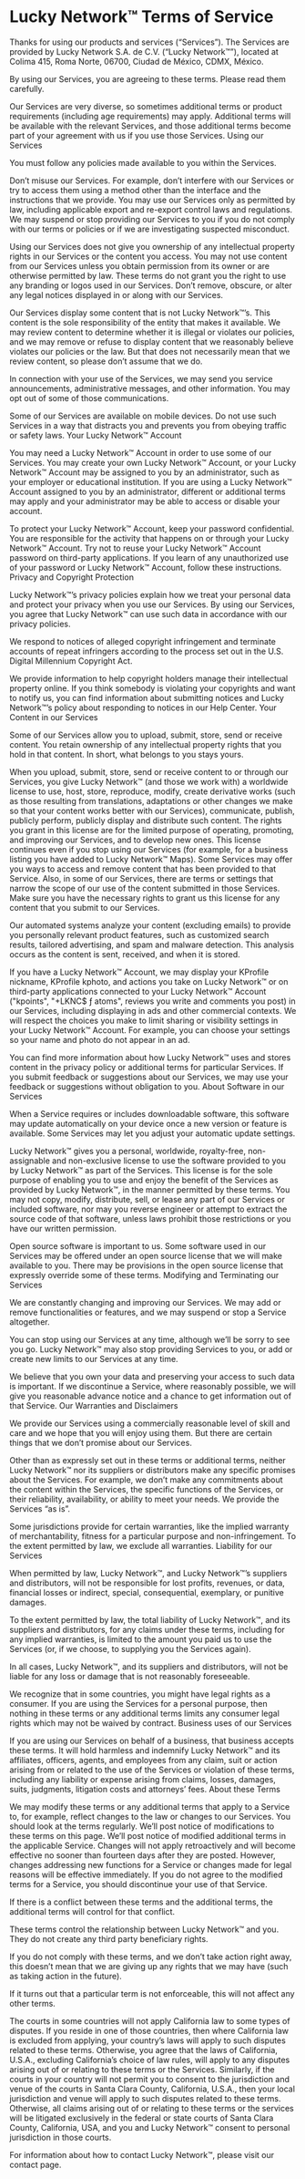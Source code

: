 # Lucky Network™ Terms of Service

Thanks for using our products and services \(“Services”\). The Services are provided by Lucky Network S.A. de C.V. \(“Lucky Network™”\), located at Colima 415, Roma Norte, 06700, Ciudad de México, CDMX, México.

By using our Services, you are agreeing to these terms. Please read them carefully.

Our Services are very diverse, so sometimes additional terms or product requirements \(including age requirements\) may apply. Additional terms will be available with the relevant Services, and those additional terms become part of your agreement with us if you use those Services. Using our Services

You must follow any policies made available to you within the Services.

Don’t misuse our Services. For example, don’t interfere with our Services or try to access them using a method other than the interface and the instructions that we provide. You may use our Services only as permitted by law, including applicable export and re-export control laws and regulations. We may suspend or stop providing our Services to you if you do not comply with our terms or policies or if we are investigating suspected misconduct.

Using our Services does not give you ownership of any intellectual property rights in our Services or the content you access. You may not use content from our Services unless you obtain permission from its owner or are otherwise permitted by law. These terms do not grant you the right to use any branding or logos used in our Services. Don’t remove, obscure, or alter any legal notices displayed in or along with our Services.

Our Services display some content that is not Lucky Network™’s. This content is the sole responsibility of the entity that makes it available. We may review content to determine whether it is illegal or violates our policies, and we may remove or refuse to display content that we reasonably believe violates our policies or the law. But that does not necessarily mean that we review content, so please don’t assume that we do.

In connection with your use of the Services, we may send you service announcements, administrative messages, and other information. You may opt out of some of those communications.

Some of our Services are available on mobile devices. Do not use such Services in a way that distracts you and prevents you from obeying traffic or safety laws. Your Lucky Network™ Account

You may need a Lucky Network™ Account in order to use some of our Services. You may create your own Lucky Network™ Account, or your Lucky Network™ Account may be assigned to you by an administrator, such as your employer or educational institution. If you are using a Lucky Network™ Account assigned to you by an administrator, different or additional terms may apply and your administrator may be able to access or disable your account.

To protect your Lucky Network™ Account, keep your password confidential. You are responsible for the activity that happens on or through your Lucky Network™ Account. Try not to reuse your Lucky Network™ Account password on third-party applications. If you learn of any unauthorized use of your password or Lucky Network™ Account, follow these instructions. Privacy and Copyright Protection

Lucky Network™’s privacy policies explain how we treat your personal data and protect your privacy when you use our Services. By using our Services, you agree that Lucky Network™ can use such data in accordance with our privacy policies.

We respond to notices of alleged copyright infringement and terminate accounts of repeat infringers according to the process set out in the U.S. Digital Millennium Copyright Act.

We provide information to help copyright holders manage their intellectual property online. If you think somebody is violating your copyrights and want to notify us, you can find information about submitting notices and Lucky Network™’s policy about responding to notices in our Help Center. Your Content in our Services

Some of our Services allow you to upload, submit, store, send or receive content. You retain ownership of any intellectual property rights that you hold in that content. In short, what belongs to you stays yours.

When you upload, submit, store, send or receive content to or through our Services, you give Lucky Network™ \(and those we work with\) a worldwide license to use, host, store, reproduce, modify, create derivative works \(such as those resulting from translations, adaptations or other changes we make so that your content works better with our Services\), communicate, publish, publicly perform, publicly display and distribute such content. The rights you grant in this license are for the limited purpose of operating, promoting, and improving our Services, and to develop new ones. This license continues even if you stop using our Services \(for example, for a business listing you have added to Lucky Network™ Maps\). Some Services may offer you ways to access and remove content that has been provided to that Service. Also, in some of our Services, there are terms or settings that narrow the scope of our use of the content submitted in those Services. Make sure you have the necessary rights to grant us this license for any content that you submit to our Services.

Our automated systems analyze your content \(excluding emails\) to provide you personally relevant product features, such as customized search results, tailored advertising, and spam and malware detection. This analysis occurs as the content is sent, received, and when it is stored.

If you have a Lucky Network™ Account, we may display your KProfile nickname, KProfile kphoto, and actions you take on Lucky Network™ or on third-party applications connected to your Lucky Network™ Account \("kpoints", "+LKNC$ ƒ atoms", reviews you write and comments you post\) in our Services, including displaying in ads and other commercial contexts. We will respect the choices you make to limit sharing or visibility settings in your Lucky Network™ Account. For example, you can choose your settings so your name and photo do not appear in an ad.

You can find more information about how Lucky Network™ uses and stores content in the privacy policy or additional terms for particular Services. If you submit feedback or suggestions about our Services, we may use your feedback or suggestions without obligation to you. About Software in our Services

When a Service requires or includes downloadable software, this software may update automatically on your device once a new version or feature is available. Some Services may let you adjust your automatic update settings.

Lucky Network™ gives you a personal, worldwide, royalty-free, non-assignable and non-exclusive license to use the software provided to you by Lucky Network™ as part of the Services. This license is for the sole purpose of enabling you to use and enjoy the benefit of the Services as provided by Lucky Network™, in the manner permitted by these terms. You may not copy, modify, distribute, sell, or lease any part of our Services or included software, nor may you reverse engineer or attempt to extract the source code of that software, unless laws prohibit those restrictions or you have our written permission.

Open source software is important to us. Some software used in our Services may be offered under an open source license that we will make available to you. There may be provisions in the open source license that expressly override some of these terms. Modifying and Terminating our Services

We are constantly changing and improving our Services. We may add or remove functionalities or features, and we may suspend or stop a Service altogether.

You can stop using our Services at any time, although we’ll be sorry to see you go. Lucky Network™ may also stop providing Services to you, or add or create new limits to our Services at any time.

We believe that you own your data and preserving your access to such data is important. If we discontinue a Service, where reasonably possible, we will give you reasonable advance notice and a chance to get information out of that Service. Our Warranties and Disclaimers

We provide our Services using a commercially reasonable level of skill and care and we hope that you will enjoy using them. But there are certain things that we don’t promise about our Services.

Other than as expressly set out in these terms or additional terms, neither Lucky Network™ nor its suppliers or distributors make any specific promises about the Services. For example, we don’t make any commitments about the content within the Services, the specific functions of the Services, or their reliability, availability, or ability to meet your needs. We provide the Services “as is”.

Some jurisdictions provide for certain warranties, like the implied warranty of merchantability, fitness for a particular purpose and non-infringement. To the extent permitted by law, we exclude all warranties. Liability for our Services

When permitted by law, Lucky Network™, and Lucky Network™’s suppliers and distributors, will not be responsible for lost profits, revenues, or data, financial losses or indirect, special, consequential, exemplary, or punitive damages.

To the extent permitted by law, the total liability of Lucky Network™, and its suppliers and distributors, for any claims under these terms, including for any implied warranties, is limited to the amount you paid us to use the Services \(or, if we choose, to supplying you the Services again\).

In all cases, Lucky Network™, and its suppliers and distributors, will not be liable for any loss or damage that is not reasonably foreseeable.

We recognize that in some countries, you might have legal rights as a consumer. If you are using the Services for a personal purpose, then nothing in these terms or any additional terms limits any consumer legal rights which may not be waived by contract. Business uses of our Services

If you are using our Services on behalf of a business, that business accepts these terms. It will hold harmless and indemnify Lucky Network™ and its affiliates, officers, agents, and employees from any claim, suit or action arising from or related to the use of the Services or violation of these terms, including any liability or expense arising from claims, losses, damages, suits, judgments, litigation costs and attorneys’ fees. About these Terms

We may modify these terms or any additional terms that apply to a Service to, for example, reflect changes to the law or changes to our Services. You should look at the terms regularly. We’ll post notice of modifications to these terms on this page. We’ll post notice of modified additional terms in the applicable Service. Changes will not apply retroactively and will become effective no sooner than fourteen days after they are posted. However, changes addressing new functions for a Service or changes made for legal reasons will be effective immediately. If you do not agree to the modified terms for a Service, you should discontinue your use of that Service.

If there is a conflict between these terms and the additional terms, the additional terms will control for that conflict.

These terms control the relationship between Lucky Network™ and you. They do not create any third party beneficiary rights.

If you do not comply with these terms, and we don’t take action right away, this doesn’t mean that we are giving up any rights that we may have \(such as taking action in the future\).

If it turns out that a particular term is not enforceable, this will not affect any other terms.

The courts in some countries will not apply California law to some types of disputes. If you reside in one of those countries, then where California law is excluded from applying, your country’s laws will apply to such disputes related to these terms. Otherwise, you agree that the laws of California, U.S.A., excluding California’s choice of law rules, will apply to any disputes arising out of or relating to these terms or the Services. Similarly, if the courts in your country will not permit you to consent to the jurisdiction and venue of the courts in Santa Clara County, California, U.S.A., then your local jurisdiction and venue will apply to such disputes related to these terms. Otherwise, all claims arising out of or relating to these terms or the services will be litigated exclusively in the federal or state courts of Santa Clara County, California, USA, and you and Lucky Network™ consent to personal jurisdiction in those courts.

For information about how to contact Lucky Network™, please visit our contact page.

